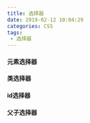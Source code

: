 ```yaml
---
title: 选择器  
date: 2019-02-12 10:04:29  
categories: CSS   
tags:  
 - 选择器
---
```


#### 元素选择器

#### 类选择器

#### id选择器

#### 父子选择器